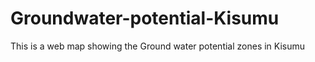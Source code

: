 # Groundwater-potential-Kisumu
This is a web map showing the Ground water potential zones in Kisumu
